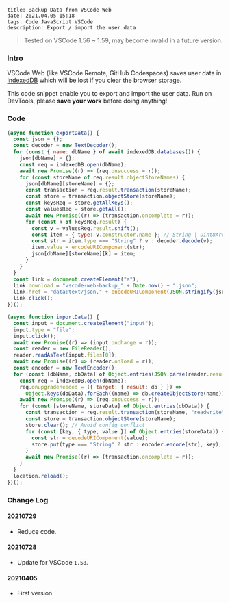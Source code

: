 ```
title: Backup Data from VSCode Web
date: 2021.04.05 15:18
tags: Code JavaScript VSCode
description: Export / import the user data
```

> Tested on VSCode 1.56 ~ 1.59, may become invalid in a future version.

### Intro

VSCode Web (like VSCode Remote, GitHub Codespaces) saves user data in [IndexedDB](https://developer.mozilla.org/docs/Web/API/IndexedDB_API) which will be lost if you clear the browser storage.

This code snippet enable you to export and import the user data. Run on DevTools, please **save your work** before doing anything!

### Code

```javascript
(async function exportData() {
  const json = {};
  const decoder = new TextDecoder();
  for (const { name: dbName } of await indexedDB.databases()) {
    json[dbName] = {};
    const req = indexedDB.open(dbName);
    await new Promise((r) => (req.onsuccess = r));
    for (const storeName of req.result.objectStoreNames) {
      json[dbName][storeName] = {};
      const transaction = req.result.transaction(storeName);
      const store = transaction.objectStore(storeName);
      const keysReq = store.getAllKeys();
      const valuesReq = store.getAll();
      await new Promise((r) => (transaction.oncomplete = r));
      for (const k of keysReq.result) {
        const v = valuesReq.result.shift();
        const item = { type: v.constructor.name }; // String | Uint8Array
        const str = item.type === "String" ? v : decoder.decode(v);
        item.value = encodeURIComponent(str);
        json[dbName][storeName][k] = item;
      }
    }
  }
  const link = document.createElement("a");
  link.download = "vscode-web-backup_" + Date.now() + ".json";
  link.href = "data:text/json," + encodeURIComponent(JSON.stringify(json));
  link.click();
})();
```

```javascript
(async function importData() {
  const input = document.createElement("input");
  input.type = "file";
  input.click();
  await new Promise((r) => (input.onchange = r));
  const reader = new FileReader();
  reader.readAsText(input.files[0]);
  await new Promise((r) => (reader.onload = r));
  const encoder = new TextEncoder();
  for (const [dbName, dbData] of Object.entries(JSON.parse(reader.result))) {
    const req = indexedDB.open(dbName);
    req.onupgradeneeded = ({ target: { result: db } }) =>
      Object.keys(dbData).forEach((name) => db.createObjectStore(name));
    await new Promise((r) => (req.onsuccess = r));
    for (const [storeName, storeData] of Object.entries(dbData)) {
      const transaction = req.result.transaction(storeName, "readwrite");
      const store = transaction.objectStore(storeName);
      store.clear(); // Avoid config conflict
      for (const [key, { type, value }] of Object.entries(storeData)) {
        const str = decodeURIComponent(value);
        store.put(type === "String" ? str : encoder.encode(str), key);
      }
      await new Promise((r) => (transaction.oncomplete = r));
    }
  }
  location.reload();
})();
```

### Change Log

#### 20210729

- Reduce code.

#### 20210728

- Update for VSCode `1.58`.

#### 20210405

- First version.
